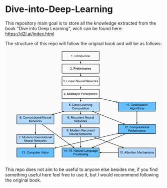 # Dive-into-Deep-Learning

This repository main goal is to store all the knowledge extracted from the book "Dive into Deep Learning", wich can be found here:
https://d2l.ai/index.html

The structure of this repo will follow the original book and will be as follows:
![alt text](https://raw.githubusercontent.com/BenjamimOliveira/Dive-into-Deep-Learning/main/imgs/structure.png)

This repo does not aim to be useful to anyone else besides me, if you find something useful here feel free to use it, but I would recommend following the original book.